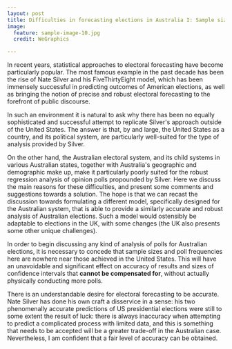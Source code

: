 ```yaml
---
layout: post
title: Difficulties in forecasting elections in Australia I: Sample sizes and poll frequencies
image:
  feature: sample-image-10.jpg
  credit: WeGraphics

---
```


In recent years, statistical approaches to electoral forecasting have become particularly popular. The most famous example in the past decade has been the rise of Nate Silver and his FiveThirtyEight model, which has been immensely successful in predicting outcomes of American elections, as well as bringing the notion of precise and robust electoral forecasting to the forefront of public discourse.

In such an environment it is natural to ask why there has been no equally sophisticated and successful attempt to replicate Silver's approach outside of the United States. The answer is that, by and large, the United States as a country, and its political system, are particularly well-suited for the type of analysis provided by Silver. 

On the other hand, the Australian electoral system, and its child systems in various Australian states, together with Australia's geographic and demographic make up, make it particularly poorly suited for the robust regression analysis of opinion polls propounded by Silver. Here we discuss the main reasons for these difficulties, and present some comments and suggestions towards a solution. The hope is that we can recast the discussion towards formulating a different model, specifically designed for the Australian system, that is able to provide a similarly accurate and robust analysis of Australian elections. Such a model would ostensibly be adaptable to elections in the UK, with some changes (the UK also presents some other unique challenges). 

In order to begin discussing any kind of analysis of polls for Australian elections, it is necessary to concede that sample sizes and poll frequencies here are nowhere near those achieved in the United States. This will have an unavoidable and significant effect on accuracy of results and sizes of confidence intervals that **cannot be compensated for**, without actually physically conducting more polls. 

There is an understandable desire for electoral forecasting to be accurate. Nate Silver has done his own craft a disservice in a sense: his two phenomenally accurate predictions of US presidential elections were still to some extent the result of luck: there is always inaccuracy when attempting to predict a complicated process with limited data, and this is something that needs to be accepted will be a greater trade-off in the Australian case. Nevertheless, I am confident that a fair level of accuracy can be obtained. 
